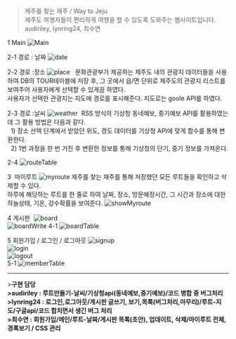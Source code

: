 ﻿>제주를 찾는 재주 / Way to Jeju <br>
>제주도 여행자들이 편리하게 여행을 할 수 있도록 도와주는 웹사이트입니다. <br>
>audiriley, lynring24, 최수연

1 Main
![Main](./capture/main.gif)

2-1 경로 : 날짜
![date](./capture/date.png)

2-2 경로 :장소
![place](./capture/map.PNG)
&nbsp;&nbsp;문화관광부가 제공하는 제주도 내의 관광지 데이터들을 사용하여 DB의 TOUR테이블에 저장 후, 그 곳에서 읍/면 단위로 제주도의 관광지 리스트를 보여주어 사용자에게 선택할 수 있게끔 하였다.<br>
사용자가 선택한 관광지는 지도에 경로를 표시해준다. 지도로는 goole API를 하였다. <br>

2-3 경로 :날씨
![weather](./capture/showWeather.PNG)
  RSS 방식의 기상청 동네예보, 중기예보 API를 활용하였는데 그 활용 방법은 다음과 같다.<br>
  &nbsp;&nbsp;1) 장소 선택 단계에서 받았던 위도, 경도 데이터를 기상청 API에 맞게 함수를 통해 변환한다.<br>
  &nbsp;&nbsp;2) 1번 과정을 한 번 거친 후 변환한 정보를 통해 기상청의 단기, 중기 정보를 가져온다.</dd>

2-4 
![routeTable](./capture/routeTable.PNG)

3  마이루트 
![myroute](./capture/myroute.PNG)
제주를 찾는 재주를 통해 저장했던 모든 루트들을 확인하고 삭제할 수 있다.<br>
하루에 해당하는 루트를 한 줄로 하여 날짜, 장소, 방문예정시간, 그 시간과 장소에 대한 하늘상태, 기온, 강수확률을 보여준다.
![showMyroute](./capture/showMyroute.PNG)

4 게시판 
![board](./capture/board.PNG)<br>
![boardWrite](./capture/boardWrite.PNG)
4-1
![boardTable](./capture/boardTable.PNG)

5 회원가입 / 로그인 / 로그아웃
![signup](./capture/signup.PNG)<br>
![login](./capture/login.PNG)<br>
![logout](./capture/logoutCheck.PNG)<br>
5-1
![memberTable](./capture/memberTable.PNG)
<hr>
><strong>구현 담당<strong><br>
><b>audiriley</b> : 루트만들기-날씨/기상청api(동네예보,중기예보)/코드 병합 중 버그처리 <br>
><b>lynring24</b> :  로그인,로그아웃/게시판 글쓰기, 보기,목록(버그처리,마무리)/루트-지도/구글api/코드 합치면서 생긴 버그 처리<br>
><b>최수연</b> : 회원가입/메인/루트-날짜/게시판 목록(초안), 업데이트, 삭제/마이루트 전체,경록보기 / CSS 관리

